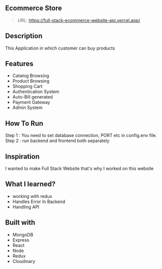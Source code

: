 ## Ecommerce Store
> URL: https://full-stack-ecommerce-website-api.vercel.app/

## Description
This Application in which customer can buy products

## Features
* Catalog Browsing
* Product Browsing
* Shopping Cart
* Authentication System
* Auto-Bill generated
* Payment Gateway
* Admin System

## How To Run
Step 1 : You need to set database connection, PORT etc in config.env file.  
Step 2 : run backend and frontend both separately

## Inspiration
I wanted to make Full Stack Website that's why I worked on this website 

## What I learned? 
* working with redux
* Handles Error In Backend
* Handling  API

## Built with
* MongoDB
* Express
* React
* Node
* Redux
* Cloudinary

